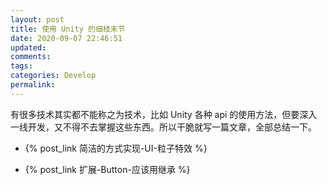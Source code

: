 ```yaml
---
layout: post
title: 使用 Unity 的细枝末节
date: 2020-09-07 22:46:51
updated:
comments:
tags:
categories: Develop
permalink:
---
```


有很多技术其实都不能称之为技术，比如 Unity 各种 api 的使用方法，但要深入一线开发，又不得不去掌握这些东西。所以干脆就写一篇文章，全部总结一下。

<!-- more -->

- {% post_link 简洁的方式实现-UI-粒子特效 %}

- {% post_link 扩展-Button-应该用继承 %}

